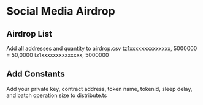 # Social Media Airdrop

## Airdrop List
Add all addresses and quantity to airdrop.csv
tz1xxxxxxxxxxxxxx, <QTY MUTEZ> 5000000 = 50,0000
tz1xxxxxxxxxxxxxx, 5000000

## Add Constants
Add your private key, contract address, token name, tokenid, sleep delay, and batch operation size to distribute.ts

